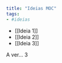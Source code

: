 ```yaml
title: "Ideias MOC"
tags:
- #ideias
```

- [[Ideia 1]]
- [[Ideia 2]]
- [[Ideia 3]]

A ver... 3

